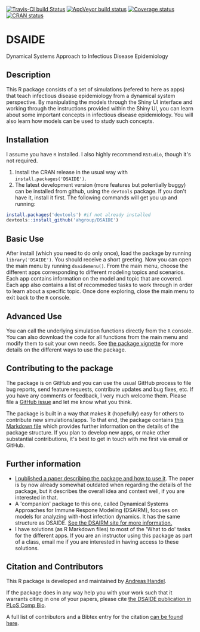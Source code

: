 [![Travis-CI build Status](https://travis-ci.org/ahgroup/DSAIDE.svg?branch=master)](https://travis-ci.org/ahgroup/DSAIDE)
[![AppVeyor build status](https://ci.appveyor.com/api/projects/status/github/ahgroup/DSAIDE?branch=master&svg=true)](https://ci.appveyor.com/project/ahgroup/DSAIDE)
[![Coverage status](https://codecov.io/gh/ahgroup/DSAIDE/branch/master/graph/badge.svg)](https://codecov.io/github/ahgroup/DSAIDE?branch=master)
[![CRAN status](https://www.r-pkg.org/badges/version/DSAIDE)](https://cran.r-project.org/package=DSAIDE)

# DSAIDE
Dynamical Systems Approach to Infectious Disease Epidemiology

## Description
This R package consists of a set of simulations (refered to here as apps) that teach infectious disease epidemiology from a dynamical system perspective. By manipulating the models through the Shiny UI interface and working through the instructions provided within the Shiny UI, you can learn about some important concepts in infectious disease epidemiology. 
You will also learn how models can be used to study such concepts.

## Installation
I assume you have `R` installed. I also highly recommend `RStudio`, though it's not required.

1. Install the CRAN release in the usual way with `install.packages('DSAIDE')`.
2. The latest development version (more features but potentially buggy) can be installed from github, using the `devtools` package. If you don't have it, install it first. The following commands will get you up and running:

```r
install.packages('devtools') #if not already installed
devtools::install_github('ahgroup/DSAIDE')
```

## Basic Use
After install (which you need to do only once), load the package by running `library('DSAIDE')`. You should receive a short greeting. Now you can open the main menu by running `dsaidemenu()`. From the main menu, choose the different apps corresponding to different modeling topics and scenarios. Each app contains information on the model and topic that are covered. Each app also contains a list of recommeded tasks to work through in order to learn about a specific topic. Once done exploring, close the main menu to exit back to the `R` console.

## Advanced Use
You can call the underlying simulation functions directly from the `R` console. You can also download the code for all functions from the main menu and modify them to suit your own needs. See [the package vignette](https://ahgroup.github.io/DSAIDE/articles/DSAIDE.html) for more details on the different ways to use the package. 

## Contributing to the package
The package is on GitHub and you can use the usual GitHub process to file bug reports, send feature requests, contribute updates and bug fixes, etc. If you have any comments or feedback, I very much welcome them. Please file a [GitHub issue](https://github.com/ahgroup/DSAIDE/issues) and let me know what you think.

The package is built in a way that makes it (hopefully) easy for others to contribute new simulations/apps. To that end, the package contains [this Markdown file](https://github.com/ahgroup/DSAIDE/blob/master/inst/docsfordevelopers/documentation.md) which provides further information on the details of the package structure. If you plan to develop new apps, or make other substantial contributions, it's best to get in touch with me first via email or GitHub.

## Further information
* [I published a paper describing the package and how to use it](https://doi.org/10.1371/journal.pcbi.1005642). The paper is by now already somewhat outdated when regarding the details of the package, but it describes the overall idea and context well, if you are interested in that.  
* A 'companion' package to this one, called Dynamical Systems Approaches for Immune Respone Modeling (DSAIRM), focuses on models for analyzing with-host infection dynamics. It has the same structure as DSAIDE. [See the DSAIRM site for more information.](https://ahgroup.github.io/DSAIRM)
* I have solutions (as R Markdown files) to most of the 'What to do' tasks for the different apps. If you are an instructor using this package as part of a class, email me if you are interested in having access to these solutions.

## Citation and Contributors
This R package is developed and maintained by [Andreas Handel](http://handelgroup.uga.edu/). 

If the package does in any way help you with your work such that it warrants citing in one of your papers, please cite [the DSAIDE publication in PLoS Comp Bio](https://doi.org/10.1371/journal.pcbi.1005642). 

A full list of contributors and a Bibtex entry for the citation [can be found here](https://ahgroup.github.io/DSAIDE/authors.html).
